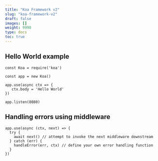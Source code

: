 ```yaml
---
title: "Koa Framework v2"
slug: "koa-framework-v2"
draft: false
images: []
weight: 9990
type: docs
toc: true
---
```


## Hello World example
    const Koa = require('koa')
    
    const app = new Koa()
    
    app.use(async ctx => {
       ctx.body = 'Hello World'
    })
    
    app.listen(8080)

## Handling errors using middleware
    app.use(async (ctx, next) => {
      try {
        await next() // attempt to invoke the next middleware downstream
      } catch (err) {
        handleError(err, ctx) // define your own error handling function
      }
    })

